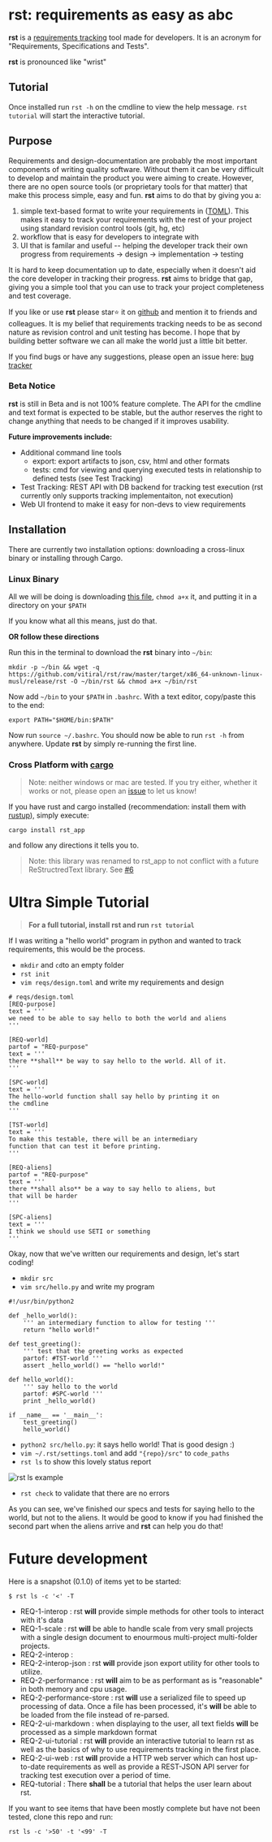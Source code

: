 # rst: requirements as easy as abc
**rst** is a [requirements tracking](https://en.m.wikipedia.org/wiki/Software_requirements_specification) 
tool made for developers. It is an acronym for "Requirements, Specifications and Tests". 

**rst** is pronounced like "wrist"

## Tutorial
Once installed run `rst -h` on the cmdline to view the help message. `rst tutorial` 
will start the interactive tutorial.

## Purpose
Requirements and design-documentation are probably the most important components of
writing quality software. Without them it can be very difficult to develop and
maintain the product you were aiming to create. However, there are no open source
tools (or proprietary tools for that matter) that make this process simple, easy
and fun. **rst** aims to do that by giving you a:

 1. simple text-based format to write your requirements in 
      ([TOML](https://github.com/toml-lang/toml)). This makes it easy to track 
      your requirements with the rest of your project using standard revision 
      control tools (git, hg, etc)
 2. workflow that is easy for developers to integrate with
 3. UI that is familar and useful -- helping the developer track their own progress
      from requirements -> design -> implementation -> testing

It is hard to keep documentation up to date, especially when it doesn't aid
the core developer in tracking their progress. **rst** aims to bridge that gap,
giving you a simple tool that you can use to track your project completeness and
test coverage.

If you like or use **rst** please star:star: it on 
[github](https://github.com/vitiral/rst) and mention it to friends and colleagues. 
It is my belief that requirements tracking needs to be as second nature as revision 
control and unit testing has become. I hope that by building better software we can 
all make the world just a little bit better.

If you find bugs or have any suggestions, please open an issue here:
[bug tracker](https://github.com/vitiral/rst/issues)

### Beta Notice
**rst** is still in Beta and is not 100% feature complete. The API for the cmdline and
text format is expected to be stable, but the author reserves the right to change anything
that needs to be changed if it improves usability.

**Future improvements include:**
 - Additional command line tools
     - export: export artifacts to json, csv, html and other formats
     - tests: cmd for viewing and querying executed tests in relationship 
         to defined tests (see Test Tracking)
 - Test Tracking: REST API with DB backend for tracking test execution
     (rst currently only supports tracking implementaiton, not execution)
 - Web UI frontend to make it easy for non-devs to view requirements

## Installation

There are currently two installation options: downloading a cross-linux
binary or installing through Cargo.

### Linux Binary
All we will be doing is downloading [this file](https://github.com/vitiral/rst/raw/master/target/x86_64-unknown-linux-musl/release/rst), 
`chmod a+x` it, and putting it in a directory on your `$PATH`

If you know what all this means, just do that.

**OR follow these directions**

Run this in the terminal to download the **rst** binary into `~/bin`:
```
mkdir -p ~/bin && wget -q https://github.com/vitiral/rst/raw/master/target/x86_64-unknown-linux-musl/release/rst -O ~/bin/rst && chmod a+x ~/bin/rst
```

Now add `~/bin` to your `$PATH` in `.bashrc`. With a text editor, copy/paste this to the end:
```
export PATH="$HOME/bin:$PATH"
```

Now run `source ~/.bashrc`. You should now be able to run `rst -h` from anywhere. Update **rst**
by simply re-running the first line.

### Cross Platform with [cargo](https://github.com/rust-lang/cargo)
> Note: neither windows or mac are tested. If you try either, whether it works or not,
> please open an [issue](https://github.com/vitiral/rst/issues) to let us know!

If you have rust and cargo installed (recommendation: install them with
[rustup](https://github.com/rust-lang-nursery/rustup.rs)), simply execute:
```
cargo install rst_app
```
and follow any directions it tells you to.

> Note: this library was renamed to rst_app to not conflict with a future ReStructredText
> library. See [#6](https://github.com/vitiral/rst/issues/6)

# Ultra Simple Tutorial
> **For a full tutorial, install rst and run `rst tutorial`**

If I was writing a "hello world" program in python and wanted to track requirements,
this would be the process.

 - `mkdir` and `cd`to an empty folder
 - `rst init`
 - `vim reqs/design.toml` and write my requirements and design
```
# reqs/design.toml
[REQ-purpose]
text = '''
we need to be able to say hello to both the world and aliens
'''

[REQ-world]
partof = "REQ-purpose"
text = '''
there **shall** be way to say hello to the world. All of it.
'''

[SPC-world]
text = '''
The hello-world function shall say hello by printing it on 
the cmdline
'''

[TST-world]
text = '''
To make this testable, there will be an intermediary 
function that can test it before printing.
'''

[REQ-aliens]
partof = "REQ-purpose"
text = '''
there **shall also** be a way to say hello to aliens, but
that will be harder
'''

[SPC-aliens]
text = '''
I think we should use SETI or something
'''
```
Okay, now that we've written our requirements and design, let's start coding!
 - `mkdir src`
 - `vim src/hello.py` and write my program
```
#!/usr/bin/python2

def _hello_world():
    ''' an intermediary function to allow for testing '''
    return "hello world!"

def test_greeting():
    ''' test that the greeting works as expected
    partof: #TST-world '''
    assert _hello_world() == "hello world!"

def hello_world():
    ''' say hello to the world
    partof: #SPC-world '''
    print _hello_world()

if __name__ == '__main__':
    test_greeting()
    hello_world()
```
 - `python2 src/hello.py`: it says hello world! That is good design :)
 - `vim ~/.rst/settings.toml` and add `"{repo}/src"` to `code_paths`
 - `rst ls` to show this lovely status report

![rst ls example](http://i.imgur.com/GrDFLxr.png?1)

 - `rst check` to validate that there are no errors

As you can see, we've finished our specs and tests for saying hello to the world,
but not to the aliens. It would be good to know if you had finished the second part
when the aliens arrive and **rst** can help you do that!

# Future development
Here is a snapshot (0.1.0) of items yet to be started:
```
$ rst ls -c '<' -T
```

 - REQ-1-interop            : rst **will** provide simple methods for other tools to interact with it's data
 - REQ-1-scale              : rst **will** be able to handle scale from very small projects with a single design document to enourmous multi-project multi-folder projects.
 - REQ-2-interop            :
 - REQ-2-interop-json       : rst **will** provide json export utility for other tools to utilize.
 - REQ-2-performance        : rst **will** aim to be as performant as is "reasonable" in both memory and cpu usage.
 - REQ-2-performance-store  : rst **will** use a serialized file to speed up processing of data. Once a file has been processed, it's **will** be able to be loaded from the file instead of re-parsed.
 - REQ-2-ui-markdown        : when displaying to the user, all text fields **will** be processed as a simple markdown format
 - REQ-2-ui-tutorial        : rst **will** provide an interactive tutorial to learn rst as well as the basics of why to use requirements tracking in the first place.
 - REQ-2-ui-web             : rst **will** provide a HTTP web server which can host up-to-date requirements as well as provide a REST-JSON API server for tracking test execution over a period of time.
 - REQ-tutorial             : There **shall** be a tutorial that helps the user learn about rst.

If you want to see items that have been mostly complete but have not been tested,
clone this repo and run:
```
rst ls -c '>50' -t '<99' -T
```
